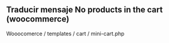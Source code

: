 ## Traducir mensaje __No products in the cart__ (woocommerce)

Wooocomerce / templates / cart / mini-cart.php

